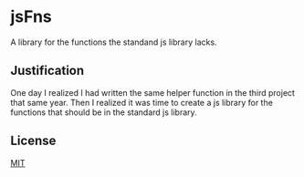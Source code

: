 # jsFns

A library for the functions the standand js library lacks. 

## Justification

One day I realized I had written the same helper function in the third project that same year. Then I realized it was time to create a js library for the functions that should be in the standard js library.

## License

[MIT](LICENSE)